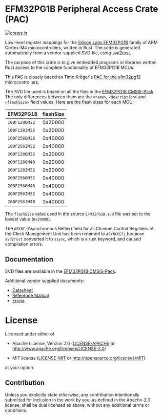 # EFM32PG1B Peripheral Access Crate (PAC)

[![crates.io](https://img.shields.io/crates/v/efm32pg1b-pac)](https://crates.io/crates/efm32pg1b-pac)

Low-level register mappings for the [Silicon Labs EFM32PG1B](https://www.silabs.com/mcu/32-bit/efm32-pearl-gecko/device.EFM32PG1B200F256GM48) family of ARM Cortex-M4 microcontrollers, written in Rust.
The code is generated automatically from a vendor-supplied SVD file, using [svd2rust](https://docs.rs/svd2rust).

The purpose of this crate is to give embedded programs or libraries written Rust access to the complete functionality
of EFM32PG1B MCUs.

This PAC is closely based on Timo Kröger's [PAC for the efm32pg12](https://github.com/timokroeger/efm32pg12-pac) microcontrollers.

The SVD file used is based on all the files in the [EFM32PG1B CMSIS-Pack](https://www.silabs.com/documents/public/cmsis-packs/SiliconLabs.EFM32PG1B_DFP.5.8.2.pack). The only differences between them are the `<name>`, `<description>` and `<flashSize>` field values. Here are the flash sizes for each MCU:

| EFM32PG1B   | flashSize |
| ----------- | :-------: |
| `100F128GM32` | 0x20000  |
| `100F128IM32` | 0x20000  |
| `100F256GM32` | 0x40000  |
| `100F256IM32` | 0x40000  |
| `200F128GM32` | 0x20000  |
| `200F128GM48` | 0x20000  |
| `200F128IM32` | 0x20000  |
| `200F256GM32` | 0x40000  |
| `200F256GM48` | 0x40000  |
| `200F256IM32` | 0x40000  |
| `200F256IM48` | 0x40000  |

The `flashSize` value used in the source `EFM32PG1B.svd` file was set to the lowest value (`0x20000`).

The `ASYNC` (Asynchronous Reflex) field for all Channel Control Registers of the Clock Management Unit has been renamed to `ASYNCREFL` because `svd2rust` converted it to `async`, which is a rust keyword, and caused compilation errors.

## Documentation

SVD files are available in the [EFM32PG1B CMSIS-Pack](https://www.silabs.com/documents/public/cmsis-packs/SiliconLabs.EFM32PG1B_DFP.5.8.2.pack).


Additional vendor supplied documents:
- [Datasheet](https://www.silabs.com/documents/public/data-sheets/efm32pg1-datasheet.pdf)
- [Reference Manual](https://www.silabs.com/documents/public/reference-manuals/EFM32PG1-ReferenceManual.pdf)
- [Errata](https://www.silabs.com/documents/public/errata/efm32pg1-errata.pdf)

# License

Licensed under either of

- Apache License, Version 2.0 ([LICENSE-APACHE](LICENSE-APACHE) or
  http://www.apache.org/licenses/LICENSE-2.0)

- MIT license ([LICENSE-MIT](LICENSE-MIT) or http://opensource.org/licenses/MIT)

at your option.

## Contribution

Unless you explicitly state otherwise, any contribution intentionally submitted
for inclusion in the work by you, as defined in the Apache-2.0 license, shall be
dual licensed as above, without any additional terms or conditions.

